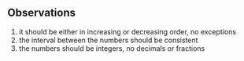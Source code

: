 
## Observations
1. it should be either in increasing or decreasing order, no exceptions
2. the interval between the numbers should be consistent
3. the numbers should be integers, no decimals or fractions